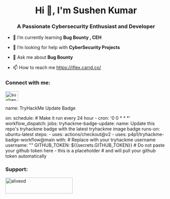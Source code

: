 <h1 align="center">Hi 👋, I'm Sushen Kumar</h1>
<h3 align="center">A Passionate Cybersecurity Enthusiast and Developer</h3>

- 🌱 I’m currently learning **Bug Bounty , CEH**

- 🤝 I’m looking for help with **CyberSecurity Projects**

- 💬 Ask me about **Bug Bounty**

- 📫 How to reach me https://iflex.carrd.co/

<h3 align="left">Connect with me:</h3>
<p align="left">
<a href="https://instagram.com/sushen.pvt" target="blank"><img align="center" src="https://raw.githubusercontent.com/rahuldkjain/github-profile-readme-generator/master/src/images/icons/Social/instagram.svg" alt="sushen.pvt" height="30" width="40" /></a>

</p>
name: TryHackMe Update Badge

on:
  schedule:
    # Make it run every 24 hour
    - cron: '0 0 * * *'
  workflow_dispatch:
jobs:
  tryhackme-badge-update:
    name: Update this repo's tryhackme badge with the latest tryhackme image badge
    runs-on: ubuntu-latest
    steps:
      - uses: actions/checkout@v2
      - uses: p4p1/tryhackme-badge-workflow@main
        with:
          # Replace with your tryhackme username
          username: "<alivexd>"
          GITHUB_TOKEN: ${{secrets.GITHUB_TOKEN}} # Do not paste your github token here - this is a placeholder
                                                  # and will pull your github token automatically


  <h3 align="left">Support:</h3>
<p><a href="https://www.buymeacoffee.com/alivexd"> <img align="left" src="https://cdn.buymeacoffee.com/buttons/v2/default-yellow.png" height="50" width="210" alt="alivexd" /></a></p><br><br>
